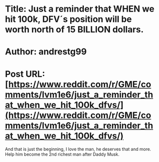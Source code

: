 # Title: Just a reminder that WHEN we hit 100k, DFV´s position will be worth north of 15 BILLION dollars.
# Author: andrestg99
# Post URL: [https://www.reddit.com/r/GME/comments/lvm1e6/just_a_reminder_that_when_we_hit_100k_dfvs/](https://www.reddit.com/r/GME/comments/lvm1e6/just_a_reminder_that_when_we_hit_100k_dfvs/)


And that is just the beginning, I love the man, he deserves that and more. Help him become the 2nd richest man after Daddy Musk.